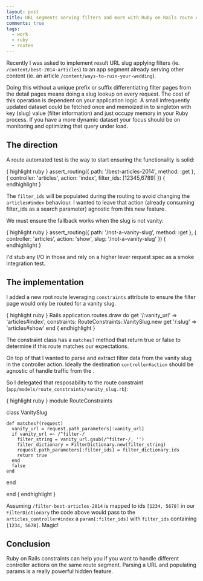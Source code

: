 ```yaml
---
layout: post
title: URL segments serving filters and more with Ruby on Rails route constraints
comments: true
tags:
  - work
  - ruby
  - routes
---
```


Recently I was asked to implement result URL slug applying filters (ie. `/content/best-2014-articles`) to an app segment already serving other content (ie. an article `/content/ways-to-ruin-your-wedding`).

Doing this without a unique prefix or suffix differentiating filter pages from the detail pages means doing a slug lookup on every request. The cost of this operation is dependent on your application logic. A small infrequently updated dataset could be fetched once and memoized in to singleton with key (slug) value (filter information) and just occupy memory in your Ruby process. If you have a more dynamic dataset your focus should be on monitoring and optimizing that query under load.

## The direction

A route automated test is the way to start ensuring the functionality is solid:

{ highlight ruby }
assert_routing({ path: '/best-articles-2014', method: :get },
               { controller: 'articles', action: 'index', filter_ids: [12345,6789] })
{ endhighlight }

The `filter_ids` will be populated during the routing to avoid changing the `articles#index` behaviour. I wanted to leave that action (already consuming filter_ids as a search parameter) agnostic from this new feature.

We must ensure the fallback works when the slug is not vanity:

{ highlight ruby }
assert_routing({ path: '/not-a-vanity-slug', method: :get },
               { controller: 'articles', action: 'show', slug: '/not-a-vanity-slug' })
{ endhighlight }

I'd stub any I/O in those and rely on a higher lever request spec as a smoke integration test.

## The implementation

I added a new root route leveraging `constraints` attribute to ensure the filter page would only be routed for a vanity slug.

{ highlight ruby }
Rails.application.routes.draw do
  get '/:vanity_url' => 'articles#index',
      constraints: RouteConstraints::VanitySlug.new
  get '/:slug' => 'articles#show'
end
{ endhighlight }

The constraint class has a `matches?` method that return true or false to determine if this route matches our expectations.

On top of that I wanted to parse and extract filter data from the vanity slug in the controller action. Ideally the destination `controller#action` should be agnostic of handle traffic from the .

So I delegated that resposability to the route constraint (`app/models/route_constraints/vanity_slug.rb`):

{ highlight ruby }
module RouteConstraints

  class VanitySlug

    def matches?(request)
      vanity_url = request.path_parameters[:vanity_url]
      if vanity_url =~ /^filter-/
        filter_string = vanity_url.gsub(/^filter-/, '')
        filter_dictionary = FilterDictionary.new(filter_string)
        request.path_parameters[:filter_ids] = filter_dictionary.ids
        return true
      end
      false
    end
  end

end
{ endhighlight }


Assuming `/filter-best-articles-2014` is mapped to ids `[1234, 5678]` in our `FilterDictionary` the code above would pass to the `articles_controller#index` a `param[:filter_ids]` with `filter_ids` containing `[1234, 5678]`. Magic!

## Conclusion

Ruby on Rails constraints can help you if you want to handle different controller actions on the same route segment. Parsing a URL and populating params is a really powerful hidden feature.
